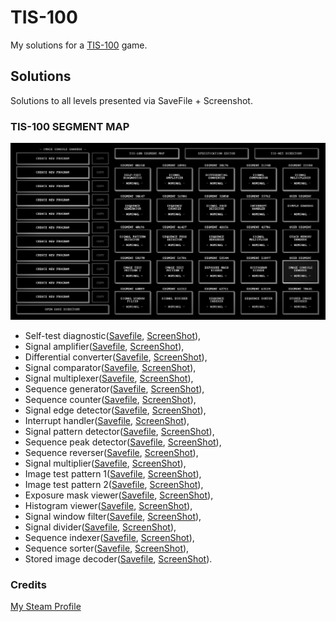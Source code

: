 # TIS-100

My solutions for a [TIS-100](https://en.wikipedia.org/wiki/TIS-100) game.

## Solutions

Solutions to all levels presented via SaveFile + Screenshot.

### TIS-100 SEGMENT MAP

![Main Menu image](ScreenShots/MainMenu.jpg)

* Self-test diagnostic([Savefile](SaveFiles/00150.txt), [ScreenShot](ScreenShots/00150.jpg)),
* Signal amplifier([Savefile](SaveFiles/10981.txt), [ScreenShot](ScreenShots/10981.jpg)),
* Differential converter([Savefile](SaveFiles/20176.txt), [ScreenShot](ScreenShots/20176.jpg)),
* Signal comparator([Savefile](SaveFiles/21340.txt), [ScreenShot](ScreenShots/21340.jpg)),
* Signal multiplexer([Savefile](SaveFiles/22280.txt), [ScreenShot](ScreenShots/22280.jpg)),
* Sequence generator([Savefile](SaveFiles/30647.txt), [ScreenShot](ScreenShots/30647.jpg)),
* Sequence counter([Savefile](SaveFiles/31904.txt), [ScreenShot](ScreenShots/31904.jpg)),
* Signal edge detector([Savefile](SaveFiles/32050.txt), [ScreenShot](ScreenShots/32050.jpg)),
* Interrupt handler([Savefile](SaveFiles/33762.txt), [ScreenShot](ScreenShots/33762.jpg)),
* Signal pattern detector([Savefile](SaveFiles/40196.txt), [ScreenShot](ScreenShots/40196.jpg)),
* Sequence peak detector([Savefile](SaveFiles/41427.txt), [ScreenShot](ScreenShots/41427.jpg)),
* Sequence reverser([Savefile](SaveFiles/42656.txt), [ScreenShot](ScreenShots/42656.jpg)),
* Signal multiplier([Savefile](SaveFiles/43786.txt), [ScreenShot](ScreenShots/43786.jpg)),
* Image test pattern 1([Savefile](SaveFiles/50370.txt), [ScreenShot](ScreenShots/50370.jpg)),
* Image test pattern 2([Savefile](SaveFiles/51781.txt), [ScreenShot](ScreenShots/51781.jpg)),
* Exposure mask viewer([Savefile](SaveFiles/52544.txt), [ScreenShot](ScreenShots/52544.jpg)),
* Histogram viewer([Savefile](SaveFiles/53897.txt), [ScreenShot](ScreenShots/53897.jpg)),
* Signal window filter([Savefile](SaveFiles/60099.txt), [ScreenShot](ScreenShots/60099.jpg)),
* Signal divider([Savefile](SaveFiles/61212.txt), [ScreenShot](ScreenShots/61212.jpg)),
* Sequence indexer([Savefile](SaveFiles/62711.txt), [ScreenShot](ScreenShots/62711.jpg)),
* Sequence sorter([Savefile](SaveFiles/63534.txt), [ScreenShot](ScreenShots/63534.jpg)),
* Stored image decoder([Savefile](SaveFiles/70601.txt), [ScreenShot](ScreenShots/70601.jpg)).

### Credits

[My Steam Profile](http://steamcommunity.com/profiles/76561198033544751/)
